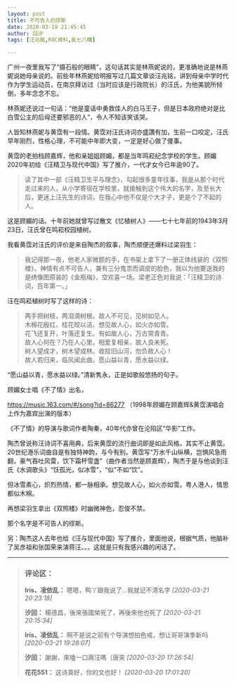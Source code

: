 ```yaml
---
layout: post
title: 不可告人的缪斯
date: 2020-03-19 21:45:45
author: 回汐
tags: [汪兆銘,ROC資料,亂七八糟]

---
```

广州一夜里我写了“摄石般的眼睛”，这句话其实是林燕妮说的，更准确地说是林燕妮说她母亲说的。前些年林燕妮给明报写过几篇文章谈汪兆铭，讲到母亲中学时代作为学生运动员，在南京拜访过（当时应该是行政院长）的汪氏，为他美貌所倾倒，多年念念不忘。

林燕妮还说过一句话：“他是童话中勇救佳人的白马王子，但是日本政府绝对是比白雪公主的后母还要邪恶的人”，令人不知该笑该哭。

人皆知林燕妮与黄霑有一段情。黄霑对汪氏诗词亦盛讚有加，生前一口咬定，汪氏早年刚烈，性格心理，不可能中年即大变，一定是好心做了傻事。

黄霑的老拍档顾嘉辉，他和亲姐姐顾媚，都是当年鸣崧纪念学校的学生。顾媚2020年初给《汪精卫与现代中国》写了推介，一代才女今已年逾90了。

> 读了其中一部《汪精卫生平与理念》，勾起很多童年往事，我是从那个时代走过来的人，从小学寄宿在学校里，就接触到这个伟大的名字，及至长大后，更迷上汪先生的诗词，在我心中他不仅是个大才子，更是个了不起的人。

这是顾媚的话。十年前她就曾写过散文《忆植树人》——七十七年前的1943年3月23日，汪氏曾在鸣崧校园植树。

我看黄霑对汪氏的评价是来自陶杰的叙事，陶杰顺便还爆料过梁羽生：

> 我记得那一夜，他老人家微颤的手，在书架上拿下了一册正体线装的《双照楼》，神情有点不可告人，兼有三分鬼祟而调皮的脸色，我以为他要送我的是绣像图原装的《金瓶梅》，空欢喜一场。梁老正色对我说：「汪精卫的诗词，百年第一。」

汪在鸣崧植树时写了这样的诗：

> 两手把树枝，两泪滴树根。故人不可见，见树如见人。   
> 木棉花殷红，桂花皎以洁。想见故人心，如火亦如雪。   
> 花飞还复开，叶落还复生。有如故人心，万古常青青。   
> 故人心何在？乃在人心里。相爱复相亲，故人良未死。   
> 树人望成才，树木望成林。收拾旧山河，勿负故人心！   
> 故人若归来，临风闻此曲。愿山益以青，愿水益以绿。

“愿山益以青，愿水益以绿。”清新隽永，正是如歌般悠扬的句子。

顾媚女士唱《不了情》出名，

<https://music.163.com/#/song?id=86277> （1998年顾媚在顾嘉辉&黄霑演唱会上作为嘉宾出演的版本）  

《不了情》的导演与歌词作者陶秦，40年代亦曾在沦陷区“华影”工作。

陶杰曾说称汪诗词不喜用典，后来黄霑的流行曲词即是如此风格。其实不止黄霑。20世纪港乐词曲自是有独特神韵，与今有别。黄霑写“万水千山纵横，岂惧风急雨翻，豪气吞吐风雷，饮下霜杯雪盏”（曲作者当然是顾嘉辉），陶杰于是与他谈到汪氏《水调歌头》“饫孤光，似冰雪”，“似”不如“饮”。

但冰雪素心，炽烈热情，都一脉相承。想见故人心，如火亦如雪。粤人港人，情思都似木棉。

再想梁羽生拿出《双照楼》时幽微神色，忍俊不禁。

那个名字是不可告人的缪斯。  

另：陶杰这人去年也给《汪与现代中国》写了推介，里面他说，根据气质，他脑补了吴彦祖和张国荣来演蒋汪。。。这就是只有我感兴趣的闲话了。

---
> ### 评论区：
>**Iris、凌依乱：** 嗯嗯，鸭丫跟我说了…我就记不清名字  *[2020-03-21 20:23:18]*
>
>**汐回：** 楊德昌，後來張國榮死了，再後來他也死了  *[2020-03-21 20:15:34]*
>
>**Iris、凌依乱：** 啊不是说之前有个导演想拍色戒，想让哥哥演季新吗  *[2020-03-21 19:28:07]*
>
>**汐回：** 謝謝，來嗑一口蔣汪嗎（唐突  *[2020-03-20 17:26:54]*
>
>**花花551：** 这诗真好，你的文也好！  *[2020-03-20 17:01:20]*
>
>
